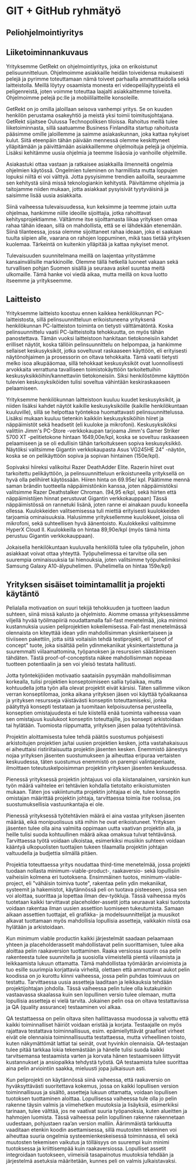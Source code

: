 # GIT + GitHub ryhmätyö
## Peliohjelmointiyritys


##  Liiketoiminnankuvaus

Yrityksemme GetRekt on ohjelmointiyritys, joka on erikoistunut pelisuunnitteluun. Ohjelmoimme asiakkaille heidän toiveidensa mukaisesti pelejä ja pyrimme toteuttamaan nämä toiveet parhaalla ammattitaidolla sekä laitteistolla. Meillä löytyy osaamista monesta eri videopelilajityypeistä eli peligenreistä, joten voimme toteuttaa laajalti asiakkaittemme toiveita. Ohjelmoimme pelejä pc:lle ja mobiililaitteille konsoleille.

GetRekt on jo omilla jaloillaan seisova vanhempi yritys. Se on kuuden henkilön perustama osakeyhtiö ja meistä yksi toimii toimitusjohtajana. GetRekt sijaitsee Oulussa Technopoliksen tiloissa. Rahoitus meillä tulee liiketoiminnasta, sillä saatuamme Business Finlandilta startup rahoitusta pääsimme omille jaloillemme ja saimme asiakaskunnan, joka kattaa nykyiset kulut. Siitä eteenpäin tähän päivään mennessä olemme keskittyneet ylläpitämään ja päivittämään asiakkaillemme ohjelmoituja pelejä ja ohjelmia. Lisäksi kehitämme uusia ohjelmia ja teemme lisäosia jo vanhoille ohjelmille. 

Asiakastuki ottaa vastaan ja ratkaisee asiakkailla ilmenneitä ongelmia ohjelmien käytössä. Ongelmien tuleminen on harmillista mutta loppujen lopuksi niiltä ei voi välttyä. Jotta pysyisimme trendien aalloilla, seuraamme sen kehitystä siinä missä teknologiankin kehitystä. Päivitämme ohjelmia ja taitojamme niiden mukaan, jotta asiakkaat pysyisivät tyytyväisinä ja saisimme lisää uusia asiakkaita.

Siinä vaiheessa tulevaisuudessa, kun keksimme ja teemme jotain uutta ohjelmaa, hankimme niille ideoille sijoittajia, jotka rahoittavat kehitysprojektiamme. Vältämme itse sijoittamasta liikaa yrityksen omaa rahaa tähän ideaan, sillä on mahdollista, että se ei lähdekään etenemään. Siinä tilanteessa, jossa olemme sijoittaneet rahaa ideaan, joka ei saakaan tuulta siipien alle, vaarana on rahojen loppuminen, mikä taas tietää yrityksen kuolemaa. Tärkeintä on kuitenkin ylläpitää ja kattaa nykyiset menot. 

Tulevaisuuden suunnitelmana meillä on laajentaa yritystämme kansainvälisille markkinoille. Olemme tällä hetkellä luoneet vakaan sekä turvallisen pohjan Suomen sisällä ja seuraava askel suuntaa meitä ulkomaille. Tämä hanke voi viedä aikaa, mutta meillä on kova luotto itseemme ja yritykseemme.



##  Laitteisto 

Yrityksemme laitteisto koostuu ennen kaikkea henkilökunnan PC-laitteistosta, sillä pelinsuunnitteluun erikoistuneena yrityksenä henkilökunnan PC-laitteiston toiminta on tietysti välttämätöntä. Koska pelinsuunnittelu vaatii PC-laitteistolta tehokkuutta, on myös tähän panostettava. Tämän vuoksi laitteistoon hankitaan tietokoneisiin kahdet erilliset näytöt, koska tällöin pelinsuunnittelu on helpompaa, ja hankimme sellaiset keskusyksiköt, jotka soveltuvat raskaaseen käyttöön, eli erityisesti näytönohjaimen ja prosessorin on oltava tehokkaita. Tämä vaatii tietysti melko isoa alkupääomaa, sillä tehokkaat keskusyksiköt ovat luonnollisesti arvokkaita verrattuna tavalliseen toimistokäyttöön tarkoitettuihin keskusyksikköihin/kannettaviin tietokoneisiin. Siksi henkilöstömme käyttöön tulevien keskusyksiköiden tulisi soveltua vähintään keskiraskaaseen pelaamiseen.

Yrityksemme henkilökunnan laitteistoon kuuluu kuudet keskusyksiköt, ja niiden lisäksi kahdet näytöt kaikille keskusyksiköille (kaikille henkilökuntaan kuuluville), sillä se helpottaa työntekoa huomattavasti pelinsuunnittelussa. Lisäksi mukaan kuuluu tietenkin kaikkiin keskusyksiköihin hiiret ja näppäimistöt sekä headsetit (eli kuuloke ja mikrofoni). Keskusyksiköksi valittiin Jimm's PC-Store -verkkokaupan tarjoama Jimm's Gamer Striker 5700 XT -pelitietokone hintaan 1649,00e/kpl, koska se soveltuu raskaaseen pelaamiseen ja se oli edullisin tähän tarkoitukseen sopiva keskusyksikkö. Näytöksi valitsimme Gigantin verkkokaupasta Asus VG245HE 24" -näytön, koska se on pelikäyttöön sopiva ja sopivan hintainen (150e/kpl).

Sopivaksi hiireksi valikoitui Razer DeathAdder Elite. Razerin hiiret ovat tarkoitettu pelikäyttöön, ja pelinsuunnitteluun erikoistuneella yrityksellä on hyvä olla pelihiiret käytössään. Hiiren hinta on 69.95e/ kpl. Päätimme mennä saman brändin tuotteella näppäimistönkin kanssa, joten näppäimistöksi valitsimme Razer Deathstalker Chroman. (94,95 e/kpl, sekä hiirten että näppäimistöjen hinnat perustuvat Gigantin verkkokauppaan) Tässä näppäimistössä on rannetuki lisänä, joten ranne ei ainakaan puudu koneella ollessa. Kuulokkeiden valitsemisessa tuli miettiä erityisesti kuulokkeiden tarjoamia ominaisuuksia. Halusimme yrityksellemme kuulokkeet, joissa oli mikrofoni, sekä suhteellisen hyvä äänentoisto. Kuulokkeiksi valitsimme HyperX Cloud II. Kuulokkeilla on hintaa 89,90e/kpl (myös tämä hinta perustuu Gigantin verkkokauppaan).

Jokaisella henkilökuntaan kuuluvalla henkilöllä tulee olla työpuhelin, johon asiakkaat voivat ottaa yhteyttä. Työpuhelimessa ei tarvitse olla sen suurempia ominaisuuksia tai hienouksia, joten valitsimme työpuhelimiksi Samsung Galaxy A10-älypuhelimen. (Puhelimella on hintaa 159e/kpl)








## Yrityksen sisäiset toimintamallit ja projekti käytäntö

Pelialalla motivaation on suuri tekijä tehokkuuden ja tuotteen laadun suhteen, siinä missä kalusto ja ohjelmisto. Aiomme omassa yrityksessämme viljellä hyvää työilmapiiriä noudattamalla fail-fast menetelmää, joka minimoi kustannuksia uusien peliprojektien kokeilemisessa. Fail-fast menetelmässä olennaista on kiteyttää idean ydin mahdollisimman yksinkertaiseen ja tiiviiseen pakettiin, jotta siitä voitaisiin tehdä testiprojekti, eli "proof of concept" tuote, joka sisältää pelin ydinmekaniikat yksinkertaistettuna ja suuremmalti viilaamattomina, työpanoksen ja resurssien säästämiseen tähdäten. Tästä proof-of-conceptista näkee mahdollisimman nopeaa tuotteen potentiaalin ja sen voi yleisö testata hallitusti. 

Jotta työntekijöiden motivaatio saataisiin pysymään mahdollisimman korkealla, tulisi projektien konseptoimiseen sallia työaikaa, mutta kohtuudella jotta työn alla olevat projektit eivät kärsisi. Täten sallimme viikon verran konseptilomaa, jonka aikana yrityksen jäsen voi käyttää työaikaansa ja yrityksen resursseja väistävästi konseptin toteuttamiseksi, jonka päätyttyä konsepti testataan ja tuomitaan kelpoisuutensa perusteella, konseptien omistajuudesta ei tule kiistellä enää tuominta vaiheessa vaan sen omistajuus kuulukoot konseptin toteuttajille, jos konsepti arkistoidaan tai hylätään. Tuomiosta riippumatta, yrityksen jäsen palaa työtehtäviinsä.

Projektin aloittamisesta tulee tehdä päätös suostumus pohjaisesti arkistoitujen projektien ja/tai uusien projektien kesken, jotta vastahakaisuus ei aiheuttaisi ristiriitaisuutta projektin jäsenten kesken. Enemmistö äänestys nojaa yrityksen jäsenten suostumukseen ja aiheuttaa eripuraa vertaisten keskuudessa, täten suostumus enemmistö on parempi valintaperiaate, ilmoittaen toteutuskelpoisimman projektin yrityksen jäsenten keskuudessa.

Pienessä yrityksessä projektin johtajuus voi olla kiistanalainen, varsinkin kun työn määrä vaihtelee eri tehtävien kohdalla tietotaito erikoistumisten mukaan. Täten jos vakiintunutta projektin johtajaa ei ole, tulee konseptin omistajan määrittää projektin johtaja, tarvittaessa toimia itse roolissa, jos suostumuksellisia vastuunkantajia ei ole.

Pienessä yrityksessä työtehtävien määrä ei aina vastaa yrityksen jäsenten määrää, eikä monipuolisuus sitä mihin he ovat erikoistuneet. Yrityksen jäsenten tulee olla aina valmiita oppimaan uutta vaativan projektin alla, ja heille tulisi suoda kohtuullinen määrä aikaa omaksua tulvat tehtävänsä. Tarvittaessa työtä voidaan ulkoistaa, esimerkiksi musiikin suhteen voidaan kääntyä ulkopuolisten tuottajien tukeen tilaamalla projektin johtajan valtuudella ja budjettia silmällä pitäen.

Projektia toteuttaessa yritys noudattaa third-time menetelmää, jossa projekti tuodaan nollasta minimum-viable-product-, raakaversio- sekä lopullisiin vaiheisiin kolmena eri tuotoksena. Ensimmäinen tuotos, minimum-viable-project, eli "vähäisin toimiva tuote", rakentaa pelin ydin mekaniikat, systeemit ja hakemistot, käytännössä peli on tuotava pisteeseen, jossa sen voi aloittaa, suorittaa ja lopettaa ilman dev-työkluja. Tässä vaiheessa myös tuotetaan kaikki tarvittavat placeholder-assetit jotta seuraavat kaksi tuotosta voidaan rakentaa ilman uusien assettion luomiseen tukeutumista. Samaan aikaan assettien tuottajat, eli grafikka- ja modelsuunnittelijat ja muusikot alkavat tuottamaan myös mahdollisia lopullisia assetteja, vaikkakin niistä osa hylätään ja arkistoidaan.

Kun minimum viable productin kaikki järjestelmät saadaan pelaamaan yhteen ja placeholderassetit mahdollistavat pelin suorittamisen, tulee aika aloittaa pelin raakaversion tuottaminen. Raaka versiossa suurin osa pelin rakenteesta tulee suunnitella ja suosiolla viimeistellä pientä viilaamista ja leikkaamista lukuun ottamatta. Tämä mahdollistaa työmäärän arvioimista ja tuo esille suurimpia korjattavia virheitä, olettaen että ammottavat aukot pelin koodissa on jo kurottu kiinni vaiheessa, jossa pelin puhdas toimivuus on testattu. Tarvittaessa uusia assetteja laaditaan ja leikkauksia tehdään projektijohtajan johdolla. Tässä vaiheessa pelin tulee olla kutakuinkin vastaavassa skaalassa kuin sen lopullinen versio tulee olemaan, mutta lopullisia assetteja ei vielä tarvita. Jokainen pelin osa on oltava testattavissa ja QA (quality assurance) testaaminen voi alkaa.

QA testattaessa on pelin oltava siten hallittavassa muodossa ja valvottu että kaikki toiminnalliset häiriöt voidaan eristää ja korjata. Testaajalle on myös rajattava testattava toiminnallisuus, esim. epämiellyttävät graafiset virheet eivät ole olennaisia toiminnallisuutta testattaessa, mutta virheellinen toisto, kuten näkymättömät lattiat tai seinät, ovat hyvinkin olennaisia. QA-testaajan tulee pitää tarkkaa lokia tekemästään ja hänelle tulisi suoda kaikki tarvitsemansa testaamista varten ja korvata hänen testaamiseen liittyvät kustannukset ja ansiopalkka tehdystä työstä. QA testaamista tulee suorittaa aina pelin arviointiin saakka, mieluusti jopa julkaisuun asti.

Kun peliprojekti on käytännössä siinä vaiheessa, että raakaversio on hyväksyttävästi suoritettava kokemus, jossa on kaikki lopullisen version toiminnallisuus ja sisältö, assetteja lukuun ottamatta, voidaan lopullisen tuotoksen tuottaminen aloittaa. Lopullisessa vaiheessa tule olla jo pelin rakenne täysin valmis ja viimehetken muutoksia ja lisäyksiä, esimerkiksi tarinaan, tulee välttää, jos ne vaativat suuria työpanoksia, kuten alueitten ja hahmojen luomista. Tässä vaiheessa pelin lopullinen rakenne rakennetaan uudestaan, pohjustaen raa’an version malliin. Äärimmäistä tarkkuutta vaaditaan etenkin koodin asettamisessa, sillä muutosten tekeminen voi aiheuttaa suuria ongelmia systeemienkeskeisessä toiminnassa, eli sekä muutosten tekemisen vaikutus ja tölläisyys on suurempi kuin minimi tuotoksessa ja kriittisempää kuin raakaversiossa. Lopulliset assetit integroidaan tuotokseen, viimeisiä tasapainotus muutoksia tehdään ja järjestelmä asetuksia määritetään, kunnes peli on valmis julkaistavaksi.
